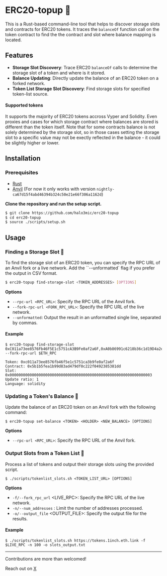 # ERC20-topup 🚰

This is a Rust-based command-line tool that helps to discover storage slots and contracts for ERC20 tokens. It traces the `balanceOf` function call on the token contract to find the the contract and slot where balance mapping is located.

## Features

- **Storage Slot Discovery**: Trace ERC20 `balanceOf` calls to determine the storage slot of a token and where is it stored.
- **Balance Updating**: Directly update the balance of an ERC20 token on a forked network.
- **Token List Storage Slot Discovery**: Find storage slots for specified token-list source.

#### Supported tokens
It supports the majority of ERC20 tokens accross Vyper and Solidity. Even proxies and cases for which storage contract where balances are stored is different than the token itself. Note that for some contracts balance is not solely determined by the storage slot, so in those cases setting the storage slot to a specific value may not be exectly reflected in the balance - it could be slightly higher or lower.


## Installation

### Prerequisites
* [Rust](https://www.rust-lang.org/tools/install)
* [Anvil](https://book.getfoundry.sh/getting-started/installation) (For now it only works with version `nightly-ca67d15f4abd46394b324c50e21e66f306a1162d`)


**Clone the repository and run the setup script.**

```bash
$ git clone https://github.com/halo3mic/erc20-topup
$ cd erc20-topup
$ source ./scripts/setup.sh
```

## Usage
### Finding a Storage Slot 🔎


To find the storage slot of an ERC20 token, you can specify the RPC URL of an Anvil fork or a live network. Add the ``--unformatted` flag if you prefer the output in CSV format.

```bash
$ erc20-topup find-storage-slot <TOKEN_ADDRESSES> [OPTIONS]
```
__Options__
* `--rpc-url <RPC_URL>`: Specify the RPC URL of the Anvil fork.
* `--fork-rpc-url <FORK_RPC_URL>`: Specify the RPC URL of the live network.
* `--unformatted`: Output the result in an unformatted single line, separated by commas.
#### Example
```
$ erc20-topup find-storage-slot 0xC011a73ee8576Fb46F5E1c5751cA3B9Fe0af2a6F,0xA0b86991c6218b36c1d19D4a2e9Eb0cE3606eB48 --fork-rpc-url $ETH_RPC
```
```
Token: 0xc011a73ee8576fb46f5e1c5751ca3b9fe0af2a6f
Contract: 0x5b1b5fea1b99d83ad479df0c222f0492385381dd
Slot: 0x0000000000000000000000000000000000000000000000000000000000000003
Update ratio: 1
Language: solidity
```

### Updating a Token's Balance 💸
Update the balance of an ERC20 token on an Anvil fork with the following command:

```
$ erc20-topup set-balance <TOKEN> <HOLDER> <NEW_BALANCE> [OPTIONS]
```
__Options__
* `--rpc-url <RPC_URL>`: Specify the RPC URL of the Anvil fork.

### Output Slots from a Token List 📄
Process a list of tokens and output their storage slots using the provided script.

```
$ ./scripts/tokenlist_slots.sh <TOKEN_LIST_URL> [OPTIONS]
```
__Options__
* `-f/--fork_rpc_url` <LIVE_RPC>: Specify the RPC URL of the live network.
* `-n/--num_addresses` <LIMIT>: Limit the number of addresses processed.
* `-o/--output_file` <OUTPUT_FILE>: Specify the output file for the results.
#### Example
```
$ ./scripts/tokenlist_slots.sh https://tokens.1inch.eth.link -f $LIVE_RPC -n 100 -o slots_output.txt
```

----
    
Contributions are more than welcomed! 

Reach out on [X](https://twitter.com/MihaLotric)
